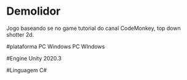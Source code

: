 # Demolidor
Jogo baseando se no game tutorial do canal CodeMonkey, top down shotter 2d.

#plataforma PC Windows
PC WIndows

#Engine
Unity 2020.3

#Linguagem
C#
